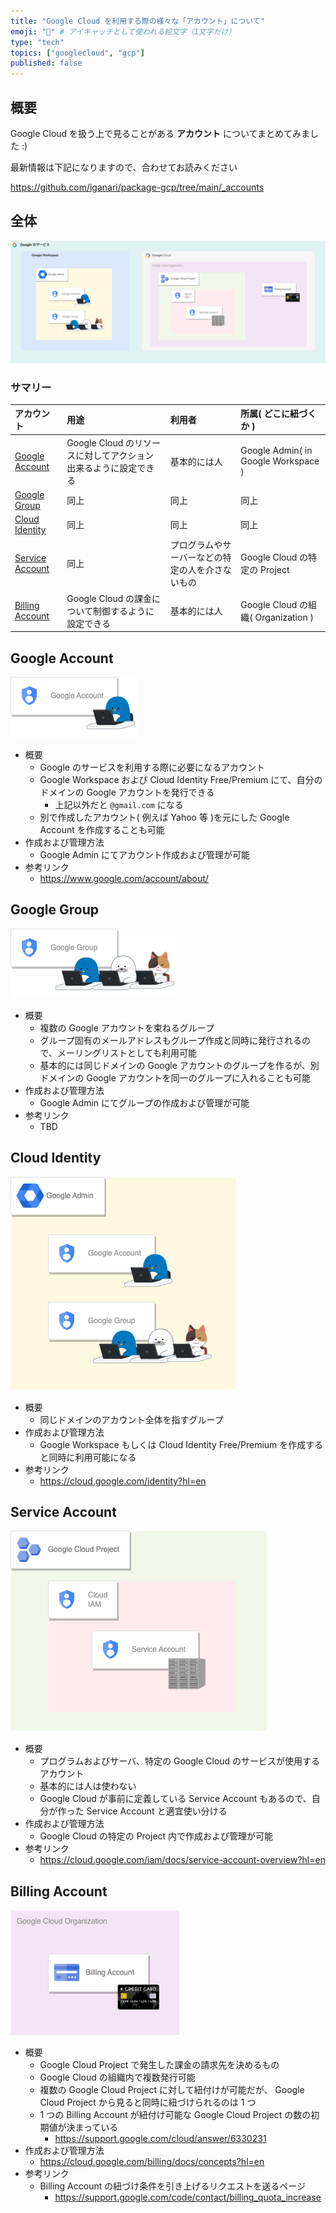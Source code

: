 ```yaml
---
title: "Google Cloud を利用する際の様々な「アカウント」について"
emoji: "📝" # アイキャッチとして使われる絵文字（1文字だけ）
type: "tech"
topics: ["googlecloud", "gcp"]
published: false
---
```


## 概要

Google Cloud を扱う上で見ることがある **アカウント** についてまとめてみました :)

最新情報は下記になりますので、合わせてお読みください

https://github.com/iganari/package-gcp/tree/main/_accounts

## 全体

![](https://github.com/iganari/package-gcp/blob/main/_accounts/_img/01-all.png)

### サマリー

アカウント | 用途 | 利用者 | 所属( どこに紐づくか )
:- | :- | :- | :- 
[Google Account](./README.md#google-account) | Google Cloud のリソースに対してアクション出来るように設定できる | 基本的には人 | Google Admin( in Google Workspace )
[Google Group](./README.md#google-group) | 同上 | 同上 | 同上 
[Cloud Identity](./README.md#cloud-identity) | 同上 | 同上 | 同上
[Service Account](./README.md#service-account) | 同上 | プログラムやサーバーなどの特定の人を介さないもの | Google Cloud の特定の Project
[Billing Account](./README.md#billing-account) | Google Cloud の課金について制御するように設定できる | 基本的には人 | Google Cloud の組織( Organization )

## Google Account

![](https://github.com/iganari/package-gcp/blob/main/_accounts/_img/02-google-account.png)

- 概要
  - Google のサービスを利用する際に必要になるアカウント
  - Google Workspace および Cloud Identity Free/Premium にて、自分のドメインの Google アカウントを発行できる
    - 上記以外だと `@gmail.com` になる
  - 別で作成したアカウント( 例えば Yahoo 等 )を元にした Google Account を作成することも可能
- 作成および管理方法
  - Google Admin にてアカウント作成および管理が可能
- 参考リンク
  - https://www.google.com/account/about/

## Google Group

![](https://github.com/iganari/package-gcp/blob/main/_accounts/_img/03-google-group.png)

- 概要
  - 複数の Google アカウントを束ねるグループ
  - グループ固有のメールアドレスもグループ作成と同時に発行されるので、メーリングリストとしても利用可能
  - 基本的には同じドメインの Google アカウントのグループを作るが、別ドメインの Google アカウントを同一のグループに入れることも可能
- 作成および管理方法
  - Google Admin にてグループの作成および管理が可能
- 参考リンク
  - TBD

## Cloud Identity

![](https://github.com/iganari/package-gcp/blob/main/_accounts/_img/04-cloud-identity.png)

- 概要
  - 同じドメインのアカウント全体を指すグループ
- 作成および管理方法
  - Google Workspace もしくは Cloud Identity Free/Premium を作成すると同時に利用可能になる
- 参考リンク
  - https://cloud.google.com/identity?hl=en

## Service Account

![](https://github.com/iganari/package-gcp/blob/main/_accounts/_img/05-service-account.png)

- 概要
  - プログラムおよびサーバ、特定の Google Cloud のサービスが使用するアカウント
  - 基本的には人は使わない
  - Google Cloud が事前に定義している Service Account もあるので、自分が作った Service Account と適宜使い分ける
- 作成および管理方法
  - Google Cloud の特定の Project 内で作成および管理が可能
- 参考リンク
  - https://cloud.google.com/iam/docs/service-account-overview?hl=en

## Billing Account

![](https://github.com/iganari/package-gcp/blob/main/_accounts/_img/06-billing-account.png)

- 概要
  - Google Cloud Project で発生した課金の請求先を決めるもの
  - Google Cloud の組織内で複数発行可能
  - 複数の Google Cloud Project に対して紐付けが可能だが、 Google Cloud Project から見ると同時に紐づけられるのは 1 つ
  - 1 つの Billing Account が紐付け可能な Google Cloud Project の数の初期値が決まっている
    - https://support.google.com/cloud/answer/6330231
- 作成および管理方法
  - https://cloud.google.com/billing/docs/concepts?hl=en
- 参考リンク
  - Billing Account の紐づけ条件を引き上げるリクエストを送るページ
    - https://support.google.com/code/contact/billing_quota_increase

